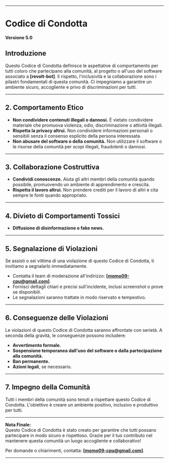 
---

# **Codice di Condotta**  
**Versione 5.0**  

## **Introduzione**  
Questo Codice di Condotta definisce le aspettative di comportamento per tutti coloro che partecipano alla comunità, al progetto o all'uso del software associato a **[revolt-bot]**. Il rispetto, l'inclusività e la collaborazione sono i pilastri fondamentali di questa comunità. Ci impegniamo a garantire un ambiente sicuro, accogliente e privo di discriminazioni per tutti.  

---

## **2. Comportamento Etico**  
- **Non condividere contenuti illegali o dannosi.** È vietato condividere materiale che promuova violenza, odio, discriminazione o attività illegali.  
- **Rispetta la privacy altrui.** Non condividere informazioni personali o sensibili senza il consenso esplicito della persona interessata.  
- **Non abusare del software o della comunità.** Non utilizzare il software o le risorse della comunità per scopi illegali, fraudolenti o dannosi.  

---

## **3. Collaborazione Costruttiva**  
 
- **Condividi conoscenze.** Aiuta gli altri membri della comunità quando possibile, promuovendo un ambiente di apprendimento e crescita.  
- **Rispetta il lavoro altrui.** Non prendere crediti per il lavoro di altri e cita sempre le fonti quando appropriato.  

---

## **4. Divieto di Comportamenti Tossici**  
- **Diffusione di disinformazione o fake news.**  

---

## **5. Segnalazione di Violazioni**  
Se assisti o sei vittima di una violazione di questo Codice di Condotta, ti invitiamo a segnalarlo immediatamente.  
- Contatta il team di moderazione all'indirizzo: **[momo09-cpu@gmail.com]**.  
- Fornisci dettagli chiari e precisi sull'incidente, inclusi screenshot o prove se disponibili.  
- Le segnalazioni saranno trattate in modo riservato e tempestivo.  

---

## **6. Conseguenze delle Violazioni**  
Le violazioni di questo Codice di Condotta saranno affrontate con serietà. A seconda della gravità, le conseguenze possono includere:  
- **Avvertimento formale.**  
- **Sospensione temporanea dall'uso del software o dalla partecipazione alla comunità.**  
- **Ban permanente.**  
- **Azioni legali**, se necessario.  

---

## **7. Impegno della Comunità**  
Tutti i membri della comunità sono tenuti a rispettare questo Codice di Condotta. L'obiettivo è creare un ambiente positivo, inclusivo e produttivo per tutti.  

---

**Nota Finale:**  
Questo Codice di Condotta è stato creato per garantire che tutti possano partecipare in modo sicuro e rispettoso. Grazie per il tuo contributo nel mantenere questa comunità un luogo accogliente e collaborativo!  

Per domande o chiarimenti, contatta: **[momo09-cpu@gmail.com]**.  

---
